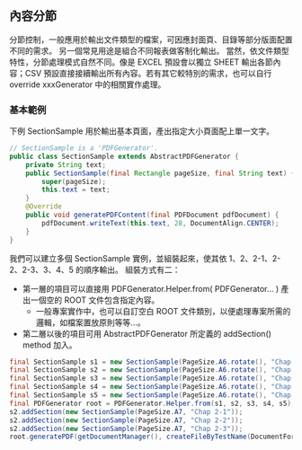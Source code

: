 
## 內容分節

分節控制，一般應用於輸出文件類型的檔案，可因應封面頁、目錄等部分版面配置不同的需求。
另一個常見用途是組合不同報表做客制化輸出。
當然，依文件類型特性，分節處理模式自然不同。像是 EXCEL 預設會以獨立 SHEET 輸出各節內容；CSV 預設直接接續輸出所有內容。若有其它較特別的需求，也可以自行 override xxxGenerator 中的相關實作處理。

### 基本範例

下例 SectionSample 用於輸出基本頁面，產出指定大小頁面配上單一文字。

``` java
// SectionSample is a 'PDFGenerator'. 
public class SectionSample extends AbstractPDFGenerator {
    private String text;
    public SectionSample(final Rectangle pageSize, final String text) {
        super(pageSize);
        this.text = text;
    }
    @Override
    public void generatePDFContent(final PDFDocument pdfDocument) {
        pdfDocument.writeText(this.text, 28, DocumentAlign.CENTER);
    }
}
```

我們可以建立多個 SectionSample 實例，並組裝起來，使其依 1、2、2-1、2-2、2-3、3、4、5 的順序輸出。
組裝方式有二：

* 第一層的項目可以直接用 PDFGenerator.Helper.from( PDFGenerator... ) 產出一個空的 ROOT 文件包含指定內容。
  * 一般專案實作中，也可以自訂空白 ROOT 文件類別，以便處理專案所需的邏輯，如檔案置放原則等等...。
* 第二層以後的項目可用 AbstractPDFGenerator 所定義的 addSection() method 加入。


``` java
final SectionSample s1 = new SectionSample(PageSize.A6.rotate(), "Chap 1");
final SectionSample s2 = new SectionSample(PageSize.A6.rotate(), "Chap 2");
final SectionSample s3 = new SectionSample(PageSize.A6.rotate(), "Chap 3");
final SectionSample s4 = new SectionSample(PageSize.A6.rotate(), "Chap 4");
final SectionSample s5 = new SectionSample(PageSize.A6.rotate(), "Chap 5");
final PDFGenerator root = PDFGenerator.Helper.from(s1, s2, s3, s4, s5);
s2.addSection(new SectionSample(PageSize.A7, "Chap 2-1"));
s2.addSection(new SectionSample(PageSize.A7, "Chap 2-2"));
s2.addSection(new SectionSample(PageSize.A7, "Chap 2-3"));
root.generatePDF(getDocumentManager(), createFileByTestName(DocumentFormat.PDF));
```



